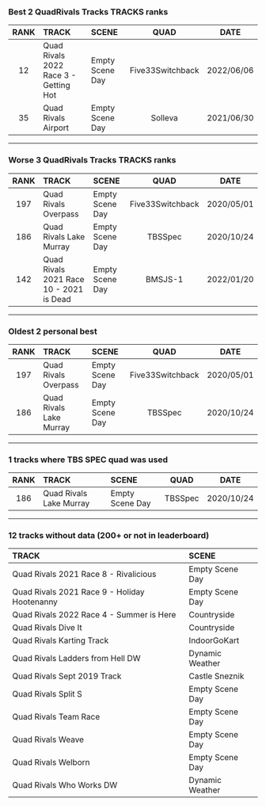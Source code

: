 ### Best 2 QuadRivals Tracks TRACKS ranks
|RANK|TRACK|SCENE|QUAD|DATE|
|:---:|:---|:---|:---:|:---:|
|12|Quad Rivals 2022 Race 3 - Getting Hot|Empty Scene Day|Five33Switchback|2022/06/06|
|35|Quad Rivals Airport|Empty Scene Day|Solleva|2021/06/30|
---
### Worse 3 QuadRivals Tracks TRACKS ranks
|RANK|TRACK|SCENE|QUAD|DATE|
|:---:|:---|:---|:---:|:---:|
|197|Quad Rivals Overpass|Empty Scene Day|Five33Switchback|2020/05/01|
|186|Quad Rivals Lake Murray|Empty Scene Day|TBSSpec|2020/10/24|
|142|Quad Rivals 2021 Race 10 - 2021 is Dead|Empty Scene Day|BMSJS-1|2022/01/20|
---
### Oldest 2 personal best
|RANK|TRACK|SCENE|QUAD|DATE|
|:---:|:---|:---|:---:|:---:|
|197|Quad Rivals Overpass|Empty Scene Day|Five33Switchback|2020/05/01|
|186|Quad Rivals Lake Murray|Empty Scene Day|TBSSpec|2020/10/24|
---
### 1 tracks where TBS SPEC quad was used
|RANK|TRACK|SCENE|QUAD|DATE|
|:---:|:---|:---|:---:|:---:|
|186|Quad Rivals Lake Murray|Empty Scene Day|TBSSpec|2020/10/24|
---
### 12 tracks without data (200+ or not in leaderboard)
|TRACK|SCENE|
|:---|:---|
|Quad Rivals 2021 Race 8 - Rivalicious|Empty Scene Day|
|Quad Rivals 2021 Race 9 - Holiday Hootenanny|Empty Scene Day|
|Quad Rivals 2022 Race 4 - Summer is Here|Countryside|
|Quad Rivals Dive It|Countryside|
|Quad Rivals Karting Track|IndoorGoKart|
|Quad Rivals Ladders from Hell DW|Dynamic Weather|
|Quad Rivals Sept 2019 Track|Castle Sneznik|
|Quad Rivals Split S|Empty Scene Day|
|Quad Rivals Team Race|Empty Scene Day|
|Quad Rivals Weave|Empty Scene Day|
|Quad Rivals Welborn|Empty Scene Day|
|Quad Rivals Who Works DW|Dynamic Weather|
